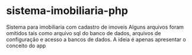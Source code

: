 # sistema-imobiliaria-php
Sistema para imobiliaria com cadastro de imoveis
Alguns arquivos foram omitidos tais como arquivo sql do banco de dados, arquivos de configuração e acesso a bancos de dados.
A ideia é apenas apresentar o conceito do app
